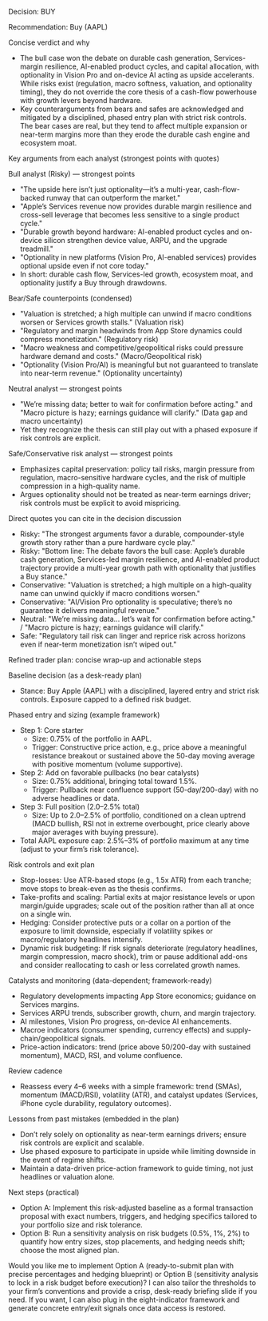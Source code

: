 Decision: BUY

Recommendation: Buy (AAPL)

Concise verdict and why
- The bull case won the debate on durable cash generation, Services-margin resilience, AI-enabled product cycles, and capital allocation, with optionality in Vision Pro and on-device AI acting as upside accelerants. While risks exist (regulation, macro softness, valuation, and optionality timing), they do not override the core thesis of a cash-flow powerhouse with growth levers beyond hardware.
- Key counterarguments from bears and safes are acknowledged and mitigated by a disciplined, phased entry plan with strict risk controls. The bear cases are real, but they tend to affect multiple expansion or near-term margins more than they erode the durable cash engine and ecosystem moat.

Key arguments from each analyst (strongest points with quotes)

Bull analyst (Risky) — strongest points
- "The upside here isn’t just optionality—it’s a multi-year, cash-flow-backed runway that can outperform the market." 
- "Apple’s Services revenue now provides durable margin resilience and cross-sell leverage that becomes less sensitive to a single product cycle."
- "Durable growth beyond hardware: AI-enabled product cycles and on-device silicon strengthen device value, ARPU, and the upgrade treadmill."
- "Optionality in new platforms (Vision Pro, AI-enabled services) provides optional upside even if not core today."
- In short: durable cash flow, Services-led growth, ecosystem moat, and optionality justify a Buy through drawdowns.

Bear/Safe counterpoints (condensed)
- "Valuation is stretched; a high multiple can unwind if macro conditions worsen or Services growth stalls." (Valuation risk)
- "Regulatory and margin headwinds from App Store dynamics could compress monetization." (Regulatory risk)
- "Macro weakness and competitive/geopolitical risks could pressure hardware demand and costs." (Macro/Geopolitical risk)
- "Optionality (Vision Pro/AI) is meaningful but not guaranteed to translate into near-term revenue." (Optionality uncertainty)

Neutral analyst — strongest points
- "We’re missing data; better to wait for confirmation before acting." and "Macro picture is hazy; earnings guidance will clarify." (Data gap and macro uncertainty)
- Yet they recognize the thesis can still play out with a phased exposure if risk controls are explicit.

Safe/Conservative risk analyst — strongest points
- Emphasizes capital preservation: policy tail risks, margin pressure from regulation, macro-sensitive hardware cycles, and the risk of multiple compression in a high-quality name.
- Argues optionality should not be treated as near-term earnings driver; risk controls must be explicit to avoid mispricing.

Direct quotes you can cite in the decision discussion
- Risky: "The strongest arguments favor a durable, compounder-style growth story rather than a pure hardware cycle play."
- Risky: "Bottom line: The debate favors the bull case: Apple’s durable cash generation, Services-led margin resilience, and AI-enabled product trajectory provide a multi-year growth path with optionality that justifies a Buy stance."
- Conservative: "Valuation is stretched; a high multiple on a high-quality name can unwind quickly if macro conditions worsen."
- Conservative: "AI/Vision Pro optionality is speculative; there’s no guarantee it delivers meaningful revenue."
- Neutral: "We’re missing data... let’s wait for confirmation before acting." / "Macro picture is hazy; earnings guidance will clarify."
- Safe: "Regulatory tail risk can linger and reprice risk across horizons even if near-term monetization isn’t wiped out."

Refined trader plan: concise wrap-up and actionable steps

Baseline decision (as a desk-ready plan)
- Stance: Buy Apple (AAPL) with a disciplined, layered entry and strict risk controls. Exposure capped to a defined risk budget.

Phased entry and sizing (example framework)
- Step 1: Core starter
  - Size: 0.75% of the portfolio in AAPL.
  - Trigger: Constructive price action, e.g., price above a meaningful resistance breakout or sustained above the 50-day moving average with positive momentum (volume supportive).
- Step 2: Add on favorable pullbacks (no bear catalysts)
  - Size: 0.75% additional, bringing total toward 1.5%.
  - Trigger: Pullback near confluence support (50-day/200-day) with no adverse headlines or data.
- Step 3: Full position (2.0–2.5% total)
  - Size: Up to 2.0–2.5% of portfolio, conditioned on a clean uptrend (MACD bullish, RSI not in extreme overbought, price clearly above major averages with buying pressure).
- Total AAPL exposure cap: 2.5%–3% of portfolio maximum at any time (adjust to your firm’s risk tolerance).

Risk controls and exit plan
- Stop-losses: Use ATR-based stops (e.g., 1.5x ATR) from each tranche; move stops to break-even as the thesis confirms.
- Take-profits and scaling: Partial exits at major resistance levels or upon margin/guide upgrades; scale out of the position rather than all at once on a single win.
- Hedging: Consider protective puts or a collar on a portion of the exposure to limit downside, especially if volatility spikes or macro/regulatory headlines intensify.
- Dynamic risk budgeting: If risk signals deteriorate (regulatory headlines, margin compression, macro shock), trim or pause additional add-ons and consider reallocating to cash or less correlated growth names.

Catalysts and monitoring (data-dependent; framework-ready)
- Regulatory developments impacting App Store economics; guidance on Services margins.
- Services ARPU trends, subscriber growth, churn, and margin trajectory.
- AI milestones, Vision Pro progress, on-device AI enhancements.
- Macroe indicators (consumer spending, currency effects) and supply-chain/geopolitical signals.
- Price-action indicators: trend (price above 50/200-day with sustained momentum), MACD, RSI, and volume confluence.

Review cadence
- Reassess every 4–6 weeks with a simple framework: trend (SMAs), momentum (MACD/RSI), volatility (ATR), and catalyst updates (Services, iPhone cycle durability, regulatory outcomes).

Lessons from past mistakes (embedded in the plan)
- Don’t rely solely on optionality as near-term earnings drivers; ensure risk controls are explicit and scalable.
- Use phased exposure to participate in upside while limiting downside in the event of regime shifts.
- Maintain a data-driven price-action framework to guide timing, not just headlines or valuation alone.

Next steps (practical)
- Option A: Implement this risk-adjusted baseline as a formal transaction proposal with exact numbers, triggers, and hedging specifics tailored to your portfolio size and risk tolerance.
- Option B: Run a sensitivity analysis on risk budgets (0.5%, 1%, 2%) to quantify how entry sizes, stop placements, and hedging needs shift; choose the most aligned plan.

Would you like me to implement Option A (ready-to-submit plan with precise percentages and hedging blueprint) or Option B (sensitivity analysis to lock in a risk budget before execution)? I can also tailor the thresholds to your firm’s conventions and provide a crisp, desk-ready briefing slide if you need. If you want, I can also plug in the eight-indicator framework and generate concrete entry/exit signals once data access is restored.